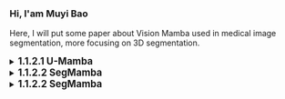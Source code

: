 ### Hi, I'am Muyi Bao

Here, I will put some paper about Vision Mamba used in medical image segmentation, more focusing on 3D segmentation.

<details>        <!-------------------------------------------------------------------   1.1.2.1  U-Mamba   ---------------------------------------------------------------------------->
   <summary>
   <b style="font-size: larger;">1.1.2.1 U-Mamba </b>         
   </summary>   
    
   The Paper: [U-Mamba: Enhancing Long-range Dependency for Biomedical Image Segmentation](https://arxiv.org/pdf/2401.04722)

贡献：

- 整体架构使用的是U-Net的架构，应该是作为第一篇基于Mamba的U-net的分割模型，手快就是好
- 使用了nnUnet的架构，可以自动适应数据集
- Mamba block稍微改动了一下，如图Fig.1里面的样子
    - x = x + LeakyRelu(Conv(x))    [B,C,H,W,D] 
    - x = LayerNorm(Flatten(x))     [B,L,C], L = C * H * W
    - x = SiLU(linear(x)) * SSM(SiLU(1D Conv(Linear(x))))    [B,L,C]
    - x = Linear(x)    [B,L,C]
    - x = Reshape(x)    [B,C,H,W,D]
- decodder是CNN-based的
  

<img src="https://github.com/BaoBao0926/Paper_reading/blob/main/Image/1.Mamba/1.1%20VisionMamba/1.1.2%20Segmentation%20in%20medical%20image/U-Mamba.png" alt="Model" style="width: 600px; height: auto;"/>

使用的数据集：

    - MICCAI 2022 FLARE Challenge
    
    - MICCAI 2022 AMOS Challenge
    
    - MICCAI 2017 EndoVis Challenge
    
    - NuerIPS 2022 Cell Segmentation Challenge

   <br />

</details>

<details>    <!---------------------------------------------------------------------------------    1.1.2.2 SegMamba  --------------------------------------------------------- -->
   <summary>
   <b style="font-size: larger;">1.1.2.2 SegMamba </b>       
   </summary>   
    
   The Paper: [SegMamba: Long-range Sequential Modeling Mamba For 3D Medical Image Segmentation](https://arxiv.org/pdf/2401.13560)

贡献：

- 整体架构使用的是U-Net的架构
- 第一层是Stem Convolutional Network, kernal size of 7 * 7 * 7, padding of 3 * 3 * 3 and stride of 2 * 2 * 2。在文章第一段提到，有一些工作为了提取large range information form 高分辨率3D图像，在一开始就会使用特别大的卷积核来促进感受野
- Mamba block改成了TSMamba Block，如图Fig.2里面的样子，里面涉及了一些模块
    - input x is [C,D,H,W]
    - x = GSC(x) = x + Conv3d_333(Conv3d_333(x) * Conv3d_111(X)), 每一个卷积都代表着 Norm->Conv3D->Nonlinear
       - 这个GSC，门控空间卷积模块，理论上可以增强在ToM之前空间维度上的特征表示
    - x = x + LayerNorm(ToM(x))
        - ToM(x)为Mamba模块，其中有三个方向，如Fig.3b所示，forward，reverse和inter-wise，这个inter-wise代表的是竖着的
        - ToM(x) = Mamba(x_forward) + Mamba(x_reverse) + Mamba(z_inter-slice)
    - x = x + MLP(LayerNorm(x))
- decoder是CNN-based的
  

<img src="https://github.com/BaoBao0926/Paper_reading/blob/main/Image/1.Mamba/1.1%20VisionMamba/1.1.2%20Segmentation%20in%20medical%20image/SegMamba.png" alt="Model" style="width: 800px; height: auto;"/>

使用的数据集：

    - CRC-500: 文章提的
    
    - BraTS2023 Dataset

    - AIIB2023 Dataset

   <br />

</details>


<details>    <!---------------------------------------------------------------------------------    1.1.2.2 SegMamba  --------------------------------------------------------- -->
   <summary>
   <b style="font-size: larger;">1.1.2.2 SegMamba </b>       
   </summary>   
    
   The Paper: [SegMamba: Long-range Sequential Modeling Mamba For 3D Medical Image Segmentation](https://arxiv.org/pdf/2401.13560)

贡献：

- 整体架构使用的是U-Net的架构
- Mamba block改成了TSMamba Block，如图Fig.2里面的样子，里面涉及了一些模块
    - input x is [C,D,H,W]
    - x = GSC(x) = x + Conv3d_333(Conv3d_333(x) * Conv3d_111(X)), 每一个卷积都代表着 Norm->Conv3D->Nonlinear
    - x = x + LayerNorm(ToM(x))
        - ToM(x)为Mamba模块，其中有三个方向，如Fig.3b所示，forward，reverse和inter-wise，这个inter-wise代表的是竖着的
    - x = x + MLP(LayerNorm(x))
  

<img src="https://github.com/BaoBao0926/Paper_reading/blob/main/Image/1.Mamba/1.1%20VisionMamba/1.1.2%20Segmentation%20in%20medical%20image/SegMamba.png" alt="Model" style="width: 600px; height: auto;"/>

使用的数据集：

    - CRC-500: 文章提的
    
    - BraTS2023 Dataset

    - AIIB2023 Dataset

   <br />

</details>































